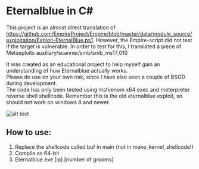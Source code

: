 # Eternalblue in C#

This project is an almost direct translation of https://github.com/EmpireProject/Empire/blob/master/data/module_source/exploitation/Exploit-EternalBlue.ps1. However, the Empire-script did not test if the target is vulnerable. In order to test for this, I translated a piece of Metasploits auxiliary/scanner/smb/smb_ms17_010

It was created as an educational project to help myself gain an understanding of how Eternalblue actually works.  
Please do use on your own risk, since I have also seen a couple of BSOD during development.  
The code has only been tested using msfvenom x64 exec and meterpreter reverse shell shellcode. Remember this is the old eternalblue exploit, so should not work on windows 8 and newer. 

![alt text](https://github.com/povlteksttv/Eternalblue/blob/master/img/Eternalblue.PNG?raw=true)

## How to use: 
1) Replace the shellcode called buf in main (not in make_kernel_shellcode!)
2) Compile as 64-bit
3) Eternalblue.exe [ip] [number of grooms]

